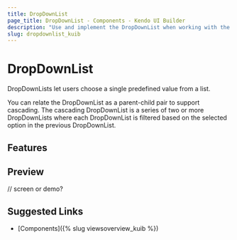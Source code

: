 ```yaml
---
title: DropDownList
page_title: DropDownList - Components - Kendo UI Builder
description: "Use and implement the DropDownList when working with the Kendo UI Builder tool for creating and managing Angular and AngularJS-based web applications."
slug: dropdownlist_kuib
---
```


# DropDownList

DropDownLists let users choose a single predefined value from a list.

You can relate the DropDownList as a parent-child pair to support cascading. The cascading DropDownList is a series of two or more DropDownLists where each DropDownList is filtered based on the selected option in the previous DropDownList.

## Features


## Preview

// screen or demo?

## Suggested Links

* [Components]({% slug viewsoverview_kuib %})
